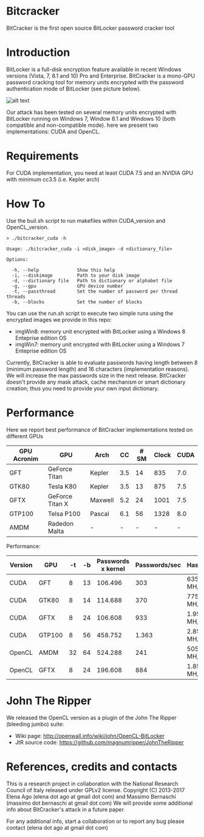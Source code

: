 Bitcracker
========

BitCracker is the first open source BitLocker password cracker tool

Introduction
===

BitLocker is a full-disk encryption feature available in recent Windows versions (Vista, 7, 8.1 and 10) Pro and Enterprise.
BitCracker is a mono-GPU password cracking tool for memory units encrypted with the password authentication mode of BitLocker (see picture below).

![alt text](http://openwall.info/wiki/_media/john/bitcracker_img1.png)

Our attack has been tested on several memory units encrypted with BitLocker running on Windows 7, Window 8.1 and Windows 10 (both compatible and non-compatible mode).
here we present two implementations: CUDA and OpenCL.

Requirements
===

For CUDA implementation, you need at least CUDA 7.5 and an NVIDIA GPU with minimum cc3.5 (i.e. Kepler arch) 

How To
===

Use the buil.sh script to run makefiles within CUDA_version and OpenCL_version.

```
> ./bitcracker_cuda -h

Usage: ./bitcracker_cuda -i <disk_image> -d <dictionary_file>

Options:

  -h, --help              Show this help
  -i, --diskimage         Path to your disk image
  -d, --dictionary file   Path to dictionary or alphabet file
  -g, --gpu               GPU device number
  -t, --passthread        Set the number of password per thread threads
  -b, --blocks            Set the number of blocks
```

You can use the run.sh script to execute two simple runs using the encrypted images we provide in this repo:
* imgWin8: memory unit encrypted with BitLocker using a Windows 8 Enteprise edition OS
* imgWin7: memory unit encrypted with BitLocker using a Windows 7 Enteprise edition OS

Currently, BitCracker is able to evaluate passwords having length  between 8 (minimum password length) and 16 characters (implementation reasons). We will increase the max passwords size in the next release.
BitCracker doesn't provide any mask attack, cache mechanism or smart dictionary creation; thus you need to provide your own input dictionary.

Performance
===

Here we report best performance of BitCracker implementations tested on different GPUs

| GPU Acronim  |       GPU       | Arch    | CC  | # SM | Clock  | CUDA |
| ------------ | --------------- | ------- | --- | ---- | ------ | ---- |
| GFT          | GeForce Titan   | Kepler  | 3.5 | 14   | 835    | 7.0  |
| GTK80        | Tesla K80       | Kepler  | 3.5 | 13   | 875    | 7.5  |
| GFTX         | GeForce Titan X | Maxwell | 5.2 | 24   | 1001   | 7.5  |
| GTP100       | Telsa P100      | Pascal  | 6.1 | 56   | 1328   | 8.0  |
| AMDM         | Radedon Malta   | -       | -   | -    | -      | -    |

Performance:

| Version  | GPU    | -t  | -b | Passwords x kernel | Passwords/sec | Hash/sec   |
| -------- | ------ | --- | -- | ------------------ | ------------- | ---------- |
| CUDA     | GFT    | 8   | 13 | 106.496            | 303           | 635 MH/s   |
| CUDA     | GTK80  | 8   | 14 | 114.688            | 370           | 775 MH/s   |
| CUDA     | GFTX   | 8   | 24 | 106.608            | 933           | 1.957 MH/s |
| CUDA     | GTP100 | 8   | 56 | 458.752            | 1.363         | 2.858 MH/s |
| OpenCL   | AMDM   | 32  | 64 | 524.288            | 241           | 505 MH/s   |
| OpenCL   | GFTX   | 8   | 24 | 196.608            | 884           | 1.853 MH/s |

John The Ripper
===

We released the OpenCL version as a plugin of the John The Ripper (bleeding jumbo) suite:
* Wiki page: http://openwall.info/wiki/john/OpenCL-BitLocker <br />
* JtR source code: https://github.com/magnumripper/JohnTheRipper

References, credits and contacts
===

This is a research project in collaboration with the National Research Council of Italy released under GPLv2 license.
Copyright (C) 2013-2017  Elena Ago (elena dot ago at gmail dot com) and Massimo Bernaschi (massimo dot bernaschi at gmail dot com)
We will provide some additional info about BitCracker's attack in a future paper.

For any additional info, start a collaboration or to report any bug please contact (elena dot ago at gmail dot com)
